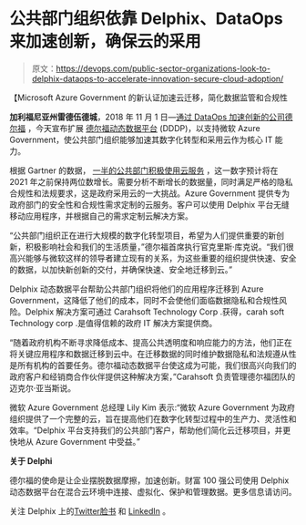 # 公共部门组织依靠 Delphix、DataOps 来加速创新，确保云的采用

> 原文：<https://devops.com/public-sector-organizations-look-to-delphix-dataops-to-accelerate-innovation-secure-cloud-adoption/>

【Microsoft Azure Government 的新认证加速云迁移，简化数据监管和合规性

**加利福尼亚州雷德伍德城**，2018 年 11 月 1 日—[通过 DataOps 加速创新的公司德尔福](http://delphix.com) ，今天宣布扩展 [德尔福动态数据平台](https://www.delphix.com/platform) (DDDP)，以支持微软 Azure Government，使公共部门组织能够加速其数字化转型和采用云作为核心 IT 能力。

根据 Gartner 的数据， [一半的公共部门积极使用云服务](https://www.gartner.com/smarterwithgartner/understanding-cloud-adoption-in-government/) ，这一数字预计将在 2021 年之前保持两位数增长。需要分析不断增长的数据量，同时满足严格的隐私合规性和法规要求，这是政府采用云的一大挑战。Azure Government 提供专为政府部门的安全性和合规性需求定制的云服务。客户可以使用 Delphix 平台无缝移动应用程序，并根据自己的需求定制云解决方案。

“公共部门组织正在进行大规模的数字化转型项目，希望为人们提供重要的新创新，积极影响社会和我们的生活质量，”德尔福首席执行官克里斯·库克说。“我们很高兴能够与微软这样的领导者建立现有的关系，为这些重要的组织提供快速、安全的数据，以加快新创新的交付，并确保快速、安全地迁移到云。”

Delphix 动态数据平台帮助公共部门组织将他们的应用程序迁移到 Azure Government，这降低了他们的成本，同时不会使他们面临数据隐私和合规性风险。Delphix 解决方案可通过 Carahsoft Technology Corp .获得，carah soft Technology corp .是值得信赖的政府 IT 解决方案提供商。

“随着政府机构不断寻求降低成本、提高公共透明度和响应能力的方法，他们正在将关键应用程序和数据迁移到云中。在迁移数据的同时维护数据隐私和法规遵从性是所有机构的首要任务。德尔福动态数据平台使这成为可能，我们很高兴向我们的政府客户和经销商合作伙伴提供这种解决方案，”Carahsoft 负责管理德尔福团队的迈克尔·亚当斯说。

微软 Azure Government 总经理 Lily Kim 表示:“微软 Azure Government 为政府组织提供了一个完整的云，旨在提高他们在数字化转型过程中的生产力、灵活性和效率。“Delphix 平台支持我们的公共部门客户，帮助他们简化云迁移项目，并更快地从 Azure Government 中受益。”

**关于 Delphi**

德尔福的使命是让企业摆脱数据摩擦，加速创新。财富 100 强公司使用 Delphix 动态数据平台在混合云环境中连接、虚拟化、保护和管理数据。更多信息请访问。

关注 Delphix 上的[Twitter](https://twitter.com/delphix)[脸书](https://www.facebook.com/DelphixCorp/) 和 [LinkedIn](https://www.linkedin.com/company/delphix/) 。